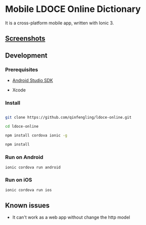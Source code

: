 # Mobile LDOCE Online Dictionary

It is a cross-platform mobile app, written with Ionic 3.

## [Screenshots](https://github.com/qinfengling/ldoce-online/wiki#screenshots)

## Development

### Prerequisites

- [Android Studio SDK](https://developer.android.com/studio/)

- Xcode

### Install


```sh

git clone https://github.com/qinfengling/ldoce-online.git

cd ldoce-online

npm install cordova ionic -g

npm install

```

### Run on Android

```
ionic cordova run android
```

### Run on iOS

```
ionic cordova run ios
```

## Known issues

- It can't work as a web app without change the http model
